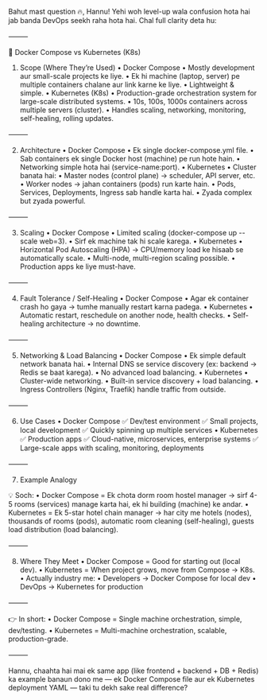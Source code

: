 Bahut mast question 🔥, Hannu! Yehi woh level-up wala confusion hota hai jab banda DevOps seekh raha hota hai. Chal full clarity deta hu:

⸻

🔹 Docker Compose vs Kubernetes (K8s)

1. Scope (Where They’re Used)
	•	Docker Compose
	•	Mostly development aur small-scale projects ke liye.
	•	Ek hi machine (laptop, server) pe multiple containers chalane aur link karne ke liye.
	•	Lightweight & simple.
	•	Kubernetes (K8s)
	•	Production-grade orchestration system for large-scale distributed systems.
	•	10s, 100s, 1000s containers across multiple servers (cluster).
	•	Handles scaling, networking, monitoring, self-healing, rolling updates.

⸻

2. Architecture
	•	Docker Compose
	•	Ek single docker-compose.yml file.
	•	Sab containers ek single Docker host (machine) pe run hote hain.
	•	Networking simple hota hai (service-name:port).
	•	Kubernetes
	•	Cluster banata hai:
	•	Master nodes (control plane) → scheduler, API server, etc.
	•	Worker nodes → jahan containers (pods) run karte hain.
	•	Pods, Services, Deployments, Ingress sab handle karta hai.
	•	Zyada complex but zyada powerful.

⸻

3. Scaling
	•	Docker Compose
	•	Limited scaling (docker-compose up --scale web=3).
	•	Sirf ek machine tak hi scale karega.
	•	Kubernetes
	•	Horizontal Pod Autoscaling (HPA) → CPU/memory load ke hisaab se automatically scale.
	•	Multi-node, multi-region scaling possible.
	•	Production apps ke liye must-have.

⸻

4. Fault Tolerance / Self-Healing
	•	Docker Compose
	•	Agar ek container crash ho gaya → tumhe manually restart karna padega.
	•	Kubernetes
	•	Automatic restart, reschedule on another node, health checks.
	•	Self-healing architecture → no downtime.

⸻

5. Networking & Load Balancing
	•	Docker Compose
	•	Ek simple default network banata hai.
	•	Internal DNS se service discovery (ex: backend → Redis se baat karega).
	•	No advanced load balancing.
	•	Kubernetes
	•	Cluster-wide networking.
	•	Built-in service discovery + load balancing.
	•	Ingress Controllers (Nginx, Traefik) handle traffic from outside.

⸻

6. Use Cases
	•	Docker Compose
✅ Dev/test environment
✅ Small projects, local development
✅ Quickly spinning up multiple services
	•	Kubernetes
✅ Production apps
✅ Cloud-native, microservices, enterprise systems
✅ Large-scale apps with scaling, monitoring, deployments

⸻

7. Example Analogy

💡 Soch:
	•	Docker Compose = Ek chota dorm room hostel manager → sirf 4-5 rooms (services) manage karta hai, ek hi building (machine) ke andar.
	•	Kubernetes = Ek 5-star hotel chain manager → har city me hotels (nodes), thousands of rooms (pods), automatic room cleaning (self-healing), guests load distribution (load balancing).

⸻

8. Where They Meet
	•	Docker Compose = Good for starting out (local dev).
	•	Kubernetes = When project grows, move from Compose → K8s.
	•	Actually industry me:
	•	Developers → Docker Compose for local dev
	•	DevOps → Kubernetes for production

⸻

👉 In short:
	•	Docker Compose = Single machine orchestration, simple, dev/testing.
	•	Kubernetes = Multi-machine orchestration, scalable, production-grade.

⸻

Hannu, chaahta hai mai ek same app (like frontend + backend + DB + Redis) ka example banaun dono me — ek Docker Compose file aur ek Kubernetes deployment YAML — taki tu dekh sake real difference?
